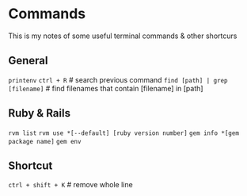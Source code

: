 # Commands
This is my notes of some useful terminal commands & other shortcurs

## General
`printenv`
`ctrl + R`    # search previous command
`find [path] | grep [filename]`     # find filenames that contain [filename] in [path]

## Ruby & Rails
`rvm list`
`rvm use *[--default] [ruby version number]`
`gem info *[gem package name]`
`gem env`

## Shortcut
`ctrl + shift + K`  # remove whole line